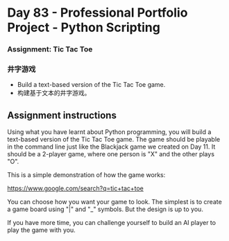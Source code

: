 # Day 83 - Professional Portfolio Project - Python Scripting

### Assignment: Tic Tac Toe
### 井字游戏

* Build a text-based version of the Tic Tac Toe game.
* 构建基于文本的井字游戏。


## Assignment instructions
Using what you have learnt about Python programming, you will build a text-based version of the Tic Tac Toe game. The game should be playable in the command line just like the Blackjack game we created on Day 11. It should be a 2-player game, where one person is "X" and the other plays "O".

This is a simple demonstration of how the game works:

https://www.google.com/search?q=tic+tac+toe

You can choose how you want your game to look. The simplest is to create a game board using "|" and "_" symbols. But the design is up to you.

If you have more time, you can challenge yourself to build an AI player to play the game with you.